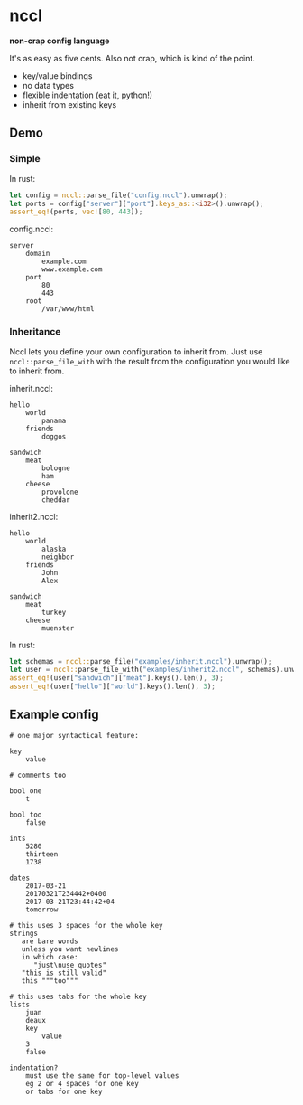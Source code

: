 # nccl

**non-crap config language**

It's as easy as five cents. Also not crap, which is kind of the point.

* key/value bindings
* no data types
* flexible indentation (eat it, python!)
* inherit from existing keys

## Demo

### Simple

In rust:

```rust
let config = nccl::parse_file("config.nccl").unwrap();
let ports = config["server"]["port"].keys_as::<i32>().unwrap();
assert_eq!(ports, vec![80, 443]);
```

config.nccl:

```
server
    domain
        example.com
        www.example.com
    port
        80
        443
    root
        /var/www/html
```

### Inheritance

Nccl lets you define your own configuration to inherit from. Just use
`nccl::parse_file_with` with the result from the configuration you would like
to inherit from.

inherit.nccl:

```
hello
    world
        panama
    friends
        doggos

sandwich
    meat
        bologne
        ham
    cheese
        provolone
        cheddar
```

inherit2.nccl:

```
hello
    world
        alaska
        neighbor
    friends
        John
        Alex

sandwich
    meat
        turkey
    cheese
        muenster
```

In rust:

```rust
let schemas = nccl::parse_file("examples/inherit.nccl").unwrap();
let user = nccl::parse_file_with("examples/inherit2.nccl", schemas).unwrap();
assert_eq!(user["sandwich"]["meat"].keys().len(), 3);
assert_eq!(user["hello"]["world"].keys().len(), 3);
```

## Example config

```
# one major syntactical feature:

key
    value

# comments too

bool one
    t

bool too
    false

ints
    5280
    thirteen
    1738

dates
    2017-03-21
    20170321T234442+0400
    2017-03-21T23:44:42+04
    tomorrow

# this uses 3 spaces for the whole key
strings
   are bare words
   unless you want newlines
   in which case:
      "just\nuse quotes"
   "this is still valid"
   this """too"""

# this uses tabs for the whole key
lists
	juan
	deaux
	key
		value
	3
	false

indentation?
    must use the same for top-level values
    eg 2 or 4 spaces for one key
    or tabs for one key
```

